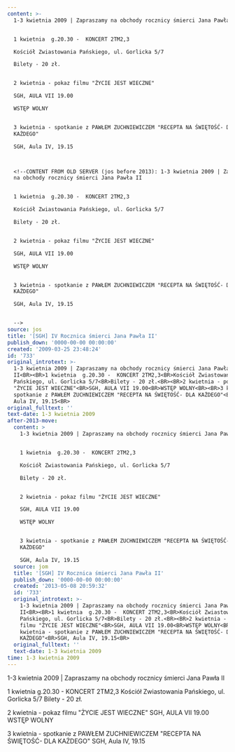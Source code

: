 ```yaml
---
content: >-
  1-3 kwietnia 2009 | Zapraszamy na obchody rocznicy śmierci Jana Pawła II


  1 kwietnia  g.20.30 -  KONCERT 2TM2,3

  Kościół Zwiastowania Pańskiego, ul. Gorlicka 5/7

  Bilety - 20 zł.


  2 kwietnia - pokaz filmu "ŻYCIE JEST WIECZNE"

  SGH, AULA VII 19.00

  WSTĘP WOLNY


  3 kwietnia - spotkanie z PAWŁEM ZUCHNIEWICZEM "RECEPTA NA ŚWIĘTOŚĆ- DLA
  KAŻDEGO"

  SGH, Aula IV, 19.15



  <!--CONTENT FROM OLD SERVER (jos before 2013): 1-3 kwietnia 2009 | Zapraszamy
  na obchody rocznicy śmierci Jana Pawła II


  1 kwietnia  g.20.30 -  KONCERT 2TM2,3

  Kościół Zwiastowania Pańskiego, ul. Gorlicka 5/7

  Bilety - 20 zł.


  2 kwietnia - pokaz filmu "ŻYCIE JEST WIECZNE"

  SGH, AULA VII 19.00

  WSTĘP WOLNY


  3 kwietnia - spotkanie z PAWŁEM ZUCHNIEWICZEM "RECEPTA NA ŚWIĘTOŚĆ- DLA
  KAŻDEGO"

  SGH, Aula IV, 19.15


  -->
source: jos
title: '[SGH] IV Rocznica śmierci Jana Pawła II'
publish_down: '0000-00-00 00:00:00'
created: '2009-03-25 23:48:24'
id: '733'
original_introtext: >-
  1-3 kwietnia 2009 | Zapraszamy na obchody rocznicy śmierci Jana Pawła
  II<BR><BR>1 kwietnia  g.20.30 -  KONCERT 2TM2,3<BR>Kościół Zwiastowania
  Pańskiego, ul. Gorlicka 5/7<BR>Bilety - 20 zł.<BR><BR>2 kwietnia - pokaz filmu
  "ŻYCIE JEST WIECZNE"<BR>SGH, AULA VII 19.00<BR>WSTĘP WOLNY<BR><BR>3 kwietnia -
  spotkanie z PAWŁEM ZUCHNIEWICZEM "RECEPTA NA ŚWIĘTOŚĆ- DLA KAŻDEGO"<BR>SGH,
  Aula IV, 19.15<BR>
original_fulltext: ''
text-date: 1-3 kwietnia 2009
after-2013-move:
  content: >
    1-3 kwietnia 2009 | Zapraszamy na obchody rocznicy śmierci Jana Pawła II


    1 kwietnia  g.20.30 -  KONCERT 2TM2,3

    Kościół Zwiastowania Pańskiego, ul. Gorlicka 5/7

    Bilety - 20 zł.


    2 kwietnia - pokaz filmu "ŻYCIE JEST WIECZNE"

    SGH, AULA VII 19.00

    WSTĘP WOLNY


    3 kwietnia - spotkanie z PAWŁEM ZUCHNIEWICZEM "RECEPTA NA ŚWIĘTOŚĆ- DLA
    KAŻDEGO"

    SGH, Aula IV, 19.15
  source: jom
  title: '[SGH] IV Rocznica śmierci Jana Pawła II'
  publish_down: '0000-00-00 00:00:00'
  created: '2013-05-08 20:59:32'
  id: '733'
  original_introtext: >-
    1-3 kwietnia 2009 | Zapraszamy na obchody rocznicy śmierci Jana Pawła
    II<BR><BR>1 kwietnia  g.20.30 -  KONCERT 2TM2,3<BR>Kościół Zwiastowania
    Pańskiego, ul. Gorlicka 5/7<BR>Bilety - 20 zł.<BR><BR>2 kwietnia - pokaz
    filmu "ŻYCIE JEST WIECZNE"<BR>SGH, AULA VII 19.00<BR>WSTĘP WOLNY<BR><BR>3
    kwietnia - spotkanie z PAWŁEM ZUCHNIEWICZEM "RECEPTA NA ŚWIĘTOŚĆ- DLA
    KAŻDEGO"<BR>SGH, Aula IV, 19.15<BR>
  original_fulltext: ''
  text-date: 1-3 kwietnia 2009
time: 1-3 kwietnia 2009
---
```

1-3 kwietnia 2009 | Zapraszamy na obchody rocznicy śmierci Jana Pawła II

1 kwietnia  g.20.30 -  KONCERT 2TM2,3
Kościół Zwiastowania Pańskiego, ul. Gorlicka 5/7
Bilety - 20 zł.

2 kwietnia - pokaz filmu "ŻYCIE JEST WIECZNE"
SGH, AULA VII 19.00
WSTĘP WOLNY

3 kwietnia - spotkanie z PAWŁEM ZUCHNIEWICZEM "RECEPTA NA ŚWIĘTOŚĆ- DLA KAŻDEGO"
SGH, Aula IV, 19.15


<!--CONTENT FROM OLD SERVER (jos before 2013): 1-3 kwietnia 2009 | Zapraszamy na obchody rocznicy śmierci Jana Pawła II

1 kwietnia  g.20.30 -  KONCERT 2TM2,3
Kościół Zwiastowania Pańskiego, ul. Gorlicka 5/7
Bilety - 20 zł.

2 kwietnia - pokaz filmu "ŻYCIE JEST WIECZNE"
SGH, AULA VII 19.00
WSTĘP WOLNY

3 kwietnia - spotkanie z PAWŁEM ZUCHNIEWICZEM "RECEPTA NA ŚWIĘTOŚĆ- DLA KAŻDEGO"
SGH, Aula IV, 19.15

-->

<!--{{json:{"created_date":"2009-03-25 23:48:24","publish_down":"0000-00-00 00:00:00","id":"733"}}}-->